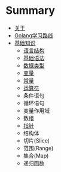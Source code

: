 # Summary

* [关于](README.md)
* [Golang学习路线](chapter1.md)
* [基础知识](ji-chu-zhi-shi.md)
  * [语言结构](ji-chu-zhi-shi/yu-yan-jie-gou.md)
  * [基础语法](ji-chu-zhi-shi/ji-chu-yu-fa.md)
  * [数据类型](ji-chu-zhi-shi/shu-ju-lei-xing.md)
  * [变量](ji-chu-zhi-shi/yu-yan-bian-liang.md)
  * [常量](ji-chu-zhi-shi/yu-yan-chang-liang.md)
  * [运算符](ji-chu-zhi-shi/yun-suan-fu.md)
  * 条件语句
  * 循环语句
  * 变量作用域
  * 数组
  * [指针](ji-chu-zhi-shi/zhi-zhen.md)
  * 结构体
  * 切片\(Slice\)
  * 范围\(Range\)
  * 集合\(Map\)
  * 递归函数

